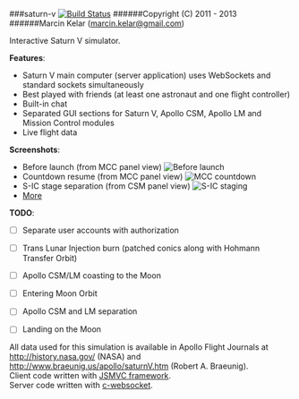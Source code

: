 ###saturn-v [![Build Status](https://travis-ci.org/OrionExplorer/saturn-v.png?branch=master)](https://travis-ci.org/OrionExplorer/saturn-v)
######Copyright (C) 2011 - 2013
######Marcin Kelar (marcin.kelar@gmail.com)

Interactive Saturn V simulator.

**Features**:
* Saturn V main computer (server application) uses WebSockets and standard sockets simultaneously
* Best played with friends (at least one astronaut and one flight controller)
* Built-in chat
* Separated GUI sections for Saturn V, Apollo CSM, Apollo LM and Mission Control modules
* Live flight data

**Screenshots**:
* Before launch (from MCC panel view) ![Before launch](http://img404.imageshack.us/img404/2193/seuf.png)
* Countdown resume (from MCC panel view) ![MCC countdown](http://img30.imageshack.us/img30/9098/okz2.png)
* S-IC stage separation (from CSM panel view) ![S-IC staging](http://img12.imageshack.us/img12/4223/vn07.png)
* [More](http://imageshack.us/g/1/10321436/)

**TODO**:
- [ ] Separate user accounts with authorization
- [ ] Trans Lunar Injection burn (patched conics along with Hohmann Transfer Orbit)
- [ ] Apollo CSM/LM coasting to the Moon
- [ ] Entering Moon Orbit
- [ ] Apollo CSM and LM separation
- [ ] Landing on the Moon


All data used for this simulation is available in Apollo Flight Journals at http://history.nasa.gov/ (NASA) and http://www.braeunig.us/apollo/saturnV.htm (Robert A. Braeunig).  
Client code written with [JSMVC framework](https://github.com/OrionExplorer/js-mvc).  
Server code written with [c-websocket](https://github.com/OrionExplorer/c-websocket).
